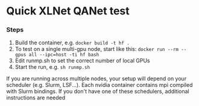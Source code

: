 # Quick XLNet QANet test

### Steps

1. Build the container, e.g. `docker build -t hf .`
1. To test on a single multi-gpu node, start like this: `docker run --rm --gpus all --ipc=host -ti hf bash`
1. Edit runmp.sh to set the correct number of local GPUs 
1. Start the run, e.g. `sh runmp.sh`

If you are running across multiple nodes, your setup will depend on your scheduler (e.g. Slurm, LSF...). Each nvidia container contains mpi compiled with Slurm bindings.
If you don't have one of these schedulers, additional instructions are needed
